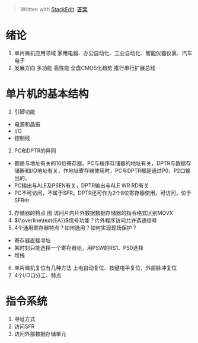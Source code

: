 > Written with [StackEdit](https://stackedit.io/).
> [答案](https://wenku.baidu.com/view/d2657490876fb84ae45c3b3567ec102de2bddfc9.html)
# 绪论
1. 单片微机应用领域
家用电器、办公自动化、工业自动化、智能仪器仪表、汽车电子
2. 发展方向
多功能 高性能 全盘CMOS化趋势 推行串行扩展总线
# 单片机的基本结构
1. 引脚功能
- 电源和晶振
- I/O
- 控制线
2. PC和DPTR的异同
- 都是与地址有关的16位寄存器。PC与程序存储器的地址有关，DPTR与数据存储器和I/O地址有关，作地址寄存器使用时，PC与DPTR都是通过P0，P2口输出的。
- PC输出与ALE及PSEN有关，DPTR输出与ALE WR RD有关
- PC不可访问，不属于SFR。DPTR还可作为2个8位寄存器使用，可访问，位于SFR中
3. 存储器的特点 图
访问片内片外数据数据存储器的指令格式区别MOVX
4. ${\overline\text{EA}}$信号功能？片外程序访问允许选通信号
5. 4个通用寄存器特点？如何选用？如何实现现场保护？
- 寄存器直接寻址
- 某时刻只能选择一个寄存器组，用PSW的RS1、PS0选择
- 堆栈
6. 单片微机复位有几种方法
上电自动复位、按键电平复位、外部脉冲复位
7. 4个I/O口分工、特点
# 指令系统
1. 寻址方式
2. 访问SFR
3. 访问外部数据存储单元
<!--stackedit_data:
eyJoaXN0b3J5IjpbODM1NzM1MTc2LDg2Mjc2NTA1NCwxNzE4OD
c2MjU1LC01MDEwODExMSwtMTI4Mjg5ODMzOSw5MzcxOTczMzcs
LTU2NjY0MDIwLC00NzU1MTM2NDcsMTQwOTM2OTEzMCwtNDk3OD
IxOTMwLDYxNjEyMTgyNSwxODQ0MjkzODk4LC02MTgzMzYxMiwt
Nzg4ODE5MjY4LDIwMzY4ODk5ODAsLTEzMzY3MDAzODMsMTY1NT
U3ODgxOCwxODI5Njg2MDQ3LC01NDQ0MTU4MTcsMTgwODg1OTQy
NF19
-->